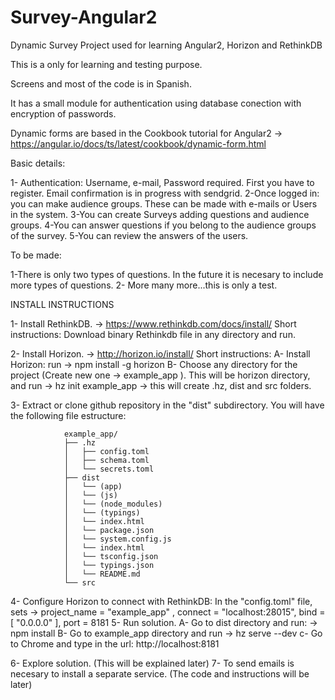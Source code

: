 # Survey-Angular2
Dynamic Survey Project used for learning Angular2, Horizon and RethinkDB

This is a only for learning and testing purpose.

Screens and most of the code is in Spanish.

It has a small module for authentication using database conection with encryption of passwords.

Dynamic forms are based in the Cookbook tutorial for Angular2 -> https://angular.io/docs/ts/latest/cookbook/dynamic-form.html

Basic details:

1- Authentication: Username, e-mail, Password required. First you have to register. Email confirmation is in progress with sendgrid.
2-Once logged in: you can make audience groups. These can be made with e-mails or Users in the system.
3-You can create Surveys adding questions and audience groups.
4-You can answer questions if you belong to the audience groups of the survey.
5-You can review the answers of the users.

To be made:

1-There is only two types of questions. In the future it is necesary to include more types of questions.
2- More many more...this is only a test.

INSTALL INSTRUCTIONS

1- Install RethinkDB. -> https://www.rethinkdb.com/docs/install/
   Short instructions: Download binary Rethinkdb file in any directory and run.

2- Install Horizon. -> http://horizon.io/install/
   Short instructions:
        A- Install Horizon: run ->  npm install -g horizon
        B- Choose any directory for the project (Create new one -> example_app   ). This will be horizon directory, and run -> hz init example_app  -> this will create .hz, dist and src folders.

3- Extract or clone github repository in the "dist" subdirectory. You will have the following file estructure:

                example_app/
                ├── .hz
                │   ├── config.toml
                │   ├── schema.toml
                │   └── secrets.toml
                ├── dist
                │   └── (app)
                │   └── (js)
                │   └── (node_modules)
                │   └── (typings)
                │   └── index.html
                │   └── package.json
                │   └── system.config.js
                │   └── index.html
                │   └── tsconfig.json
                │   └── typings.json
                │   └── README.md
                └── src

4- Configure Horizon to connect with RethinkDB: In the "config.toml" file, sets -> project_name = "example_app" , connect = "localhost:28015", bind = [ "0.0.0.0" ], port = 8181
5- Run solution.
   A- Go to dist directory and run: -> npm install
   B- Go to example_app directory and run -> hz serve --dev
   c- Go to Chrome and type in the url: http://localhost:8181

6- Explore solution. (This will be explained later)
7- To send emails is necesary to install a separate service. (The code and instructions will be later)

